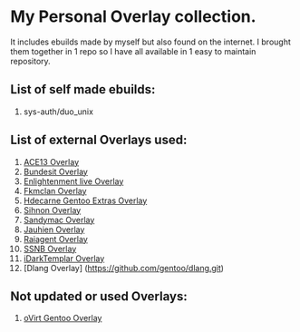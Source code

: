 # My Personal Overlay collection.

It includes ebuilds made by myself but also found on the internet. I brought them together in 1 repo so I have all available in 1 easy to maintain repository.

## List of self made ebuilds:

1. sys-auth/duo_unix

## List of external Overlays used:

1. [ACE13 Overlay](https://github.com/ace13/overlay.git)
2. [Bundesit Overlay](https://github.com/BundesIT/bundesit-overlay.git)
3. [Enlightenment live Overlay](https://github.com/gentoo-mirror/enlightenment-live.git)
4. [Fkmclan Overlay](https://github.com/gentoo-mirror/fkmclane.git)
5. [Hdecarne Gentoo Extras Overlay](https://github.com/hdecarne/gentoo-extras-overlay.git)
6. [Sihnon Overlay](https://github.com/optiz0r/gentoo-overlay.git)
7. [Sandymac Overlay](https://github.com/sandymac/gentoo-overlay.git)
8. [Jauhien Overlay](https://github.com/jauhien/jauhien-overlay.git)
9. [Raiagent Overlay](https://github.com/leycec/raiagent.git)
10. [SSNB Overlay](https://github.com/gentoo-mirror/ssnb.git)
12. [iDarkTemplar Overlay](https://github.com/iDarkTemplar/dt-overlay-patches.git)
13. [Dlang Overlay] (https://github.com/gentoo/dlang.git)

## Not updated or used Overlays:

1. [oVirt Gentoo Overlay](https://github.com/alonbl/ovirt-overlay.git)

